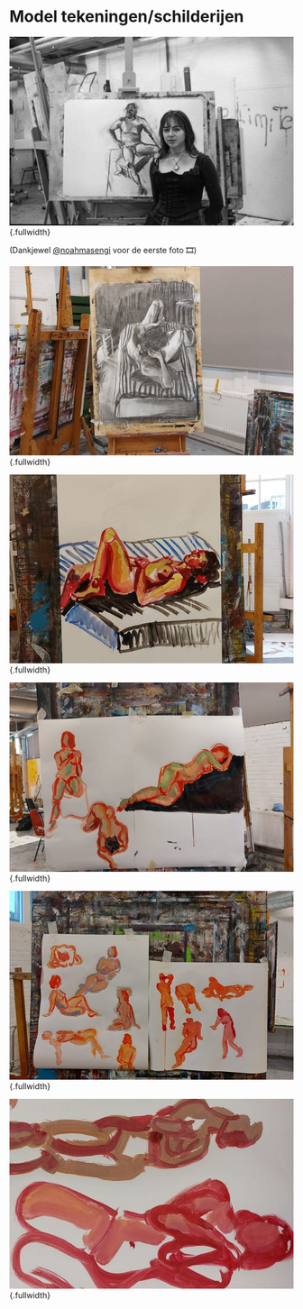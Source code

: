 # Model tekeningen/schilderijen
![](../../images/model-1.jpeg){.fullwidth}

(Dankjewel [@noahmasengi](https://www.instagram.com/noahmasengi/) voor de eerste foto 🎞)

![](../../images/model-2.jpeg){.fullwidth}

![](../../images/model-3.jpeg){.fullwidth}

![](../../images/model-4.jpeg){.fullwidth}

![](../../images/model-5.jpeg){.fullwidth}

![](../../images/model-6.jpeg){.fullwidth}
